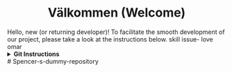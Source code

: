 <h1 align="center">Välkommen (Welcome)</h1>
Hello, new (or returning developer)! To facilitate the smooth development of our project, please take a look at the instructions below.
skill issue- love omar
<br>

<details>
<summary><b>Git Instructions</b></summary>
<br>
## Personlig åtkomsttoken (Personal Access Token)
In August of last year, Github deprecated passwords when pushing code to a remote (a repository hosted on the cloud, e.g. someone else's computer). Instead, they want you to use a Personal Access Token (PAT). Think of a PAT like a password, but you can have more than once, and each has different permissions. Don't worry, for now, you can have a single PAT that controls everything (you may want to create a unique one for each computer, in case one gets compromised).

Here's how you may create a PAT:
1. Go to [your profile](https://github.com)

2. Go to [your settings](https://github.com/settings/profile)

3. Go to [developer settings](https://github.com/settings/apps), then to [Personal Access Tokens](https://github.com/settings/tokens)

4. Click [Generate New Token](https://github.com/settings/tokens/new)

5. Change the note to your computers name (e.g. "School Computer")

6. Set the expiration to never. This is not very secure, but you can always revoke your token if someone breaks into your account.

10. Check the boxes you want this PAT to control. At the very minimum, include `repo`, and everything under it.

11. Click Generate Token.

12. **Do not exit this page, and make sure to copy your key to your clipboard for now.**

Your token should like roughly like this (I have since revoked this token, it will not work on my account):
```
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
```

 13. After that, open your terminal, and type `git config --global credential.helper`. This will store your PAT (albeit in plain text), so you won't have to type it in again.

 14. To save your password, try performing a "restricted action," e.g. cloning a private repository.

 15. Enter your username, and paste in your PAT.

 16. If all goes well, your PAT is saved! If not, contact me at [milobanks@rowlandhall.org](mailto:milobanks@rowlandhall.org).

### Notera (Note)
Please make all your changes on a separate branch that describes what you are doing, prefixed with your name (e.g. `milo-fixing-issue-420`, `attenborough-Gradle-dep-update`). Don't make these too long, though.

## Praktiska kommandon (Handy commands)
Git has many commands, but some you will use more than others. Here are a select few.
```bash
# Creates a repository, but only on your local computer, not on Github
git init

# Downloads a repository
git clone <repository>

# Add a file for Git to track
git add <file>

# Stop tracking a file (does not actually delete the file)
git rm <file>

# Create a commit (a snapshot of the projects currently saved changes)
git commit -m "your commit message"

# We need to tell Git where our remote repository is located. This is what a remote is.
# Origin is your fork; upstream is the original repository.
# Create remote
git remote add <name> <url.git>

# Change url of remote
git remote set-url <name> <new-url.git>

# Push your changes (you only need to supply the arguments from -u onward the first time)
git push -u <where to push, origin> <the branch to push from, branch your changes are on>

# Pull changes
git pull <where to pull, origin> <the branch to pull too, master>
```

---

Let's look at an example of how you might fix a spelling mistake in the README.

First, fork the repository. Go to the official repository [here](https://github.com/Rowland-Hall-Iron-Lions/ARC), and press the fork button in the upper right-hand corner. You only need to do this once.

Obviously, you need to grab your forked repository so you have code to work on. You only need to do this once.
```bash
git clone https://github.com/Rowland-Hall-Iron-Lions/ARC.git
cd ARC;

# Here, we do something a bit strange. Origin is the name of the remote for your fork, while upstream is the name of the remote for the main repository. Think of your repository being downstream (changes flow downstream) to you.
git remote add upstream https://github.com/Rowland-Hall-Iron-Lions/ARC.git
```

You might be wondering why we don't set the `origin` remote. After all, isn't that our fork? Yes, it is! But since we cloned it from there, our origin is already set up for us. Thanks git!

If this is not your first change, it is **highly recommended** that you fetch the latest changes to your main fork. You can do this from the command line or the Github website. On the website, you can click "fetch upstream" and follow the instructions. If, however, you want to do this from the command line (recommended, as you learn mode), you can do this:
```bash
# We are fetching and merging the changes from upstream (the original repository) to your fork. Master is the name of the main branch your fork has.
git pull upstream master

# If you fetched from upstream on the website, you must do this (overwise, don't)
git pull origin master
```

After this, you will want to create a separate branch for your changes.
```bash
# Obviously replace the branch name with <your-username>-<fixing>
git checkout milo-readme-typo
```

Make your changes (maybe correct Rowland to Rowland), and add the files you changes.
```bash
git add .
```

Create a commit to push.
```bash
git commit -m "Fix readme typo."
```

Set your origins (you only have to do this the first time).
```bash
git remote add origin https://github.com/<your-username-where-the-fork-is>/ARC.git
git remote add upstream https://github.com/Rowland-Hall-Iron-Lions/ARC.git
```

And push the `isacc-barker-readme-typo` branch!
```bash
git push -u Isacc-barker-readme-typo origin
```

If you get an error about not having local changes, fetch the latest changes.
```bash
git pull origin Isacc-barker-readme-typo 
```

You may get a merge conflict. Go into all the files, remove all the "merge conflict markers" (discussed later), and add the files again. Create a new commit (maybe "fixed merge conflict"), and try to push again.

You may be wondering, but Author, I don't have the changes I made on my new branch on my master branch! Well, that's still fine. In fact, it's excellent! You can see from this diagram:
```
isacc-barker-readme-typo(local,origin) -> isacc-barker-readme-type(remote,origin) -> master(remote,upstream) -> master(local,origin)
```

All you have to do is submit a PR to the main repository, fetch the changes to your own fork once it goes through, and sync your local repository with `git pull`!

## Bidragande kod (Contributing code)
What good is pushing to the central repository when it rejects it? You might get an error like the following when pushing:
```
! [remote rejected] master -> master (protected branch hook declined)
error: failed to push some refs to [and so on]...
```

You shouldn't have gotten this error if you took my advice, but let's use this as a learning opportunity.

### Vad är ett förvar (What is a repository)
A repository is a group of branches. That's it. Granted, it also contains metadata about your repository, but its primary purpose is just to hold branches. Branches are the things that have the files, and by default, the primary branch name is "main" (because we are basing this repo of FtcRobotController, and they use the main branch called "master"), we use master instead of main. Main is considered newer, and master is considered [legacy](https://github.com/github/renaming).

### Vad är en gren (What is a branch)
Think of a branch as a snapshot of your changes. You can switch to a snapshot and write your changes. Whenever you create a new feature or fix something, big or small, you should create a new branch to reflect this. Below is a cheat sheet of handy git branch commands.
```bash
# Rename the current branch
git branch -m <new-name>

# List all branches
git branch

# Change branches
git checkout <branch-name>

# Delete a branch
git branch -d <branch-name>

# Create a branch (and switch to it)
git checkout -b <new-branch>

# Create a branch (and don't switch to it)
git branch <new-branch>
```

### Vad är en skyddad gren (What is a protected branch)
A protected branch is a branch that is... well... protected. The idea of this is to make sure that the protected branch only has the best code we have to offer. To push code into this branch (which people will `clone`), you must fork the repository (you only need to do this once), create a PR (for every *one* significant change that you make), get someone to look over your code, and merge it! This process may not sound straightforward, but it should seem pretty intuitive with a bit of explanation.

### Vad är en gaffel (What is a fork)
Imagine having a friend with a repository that contains pictures of [cats](https://en.wikipedia.org/wiki/Cat) (for those of you who do not know what a cat is, a link has been provided for your convenience). Now, your friend doesn't have a picture of *your* cat. How dare they‽ You decide you must get your cat photo there, but how? This is where everything comes in handy. If you fork your friend's repository, you get a copy. You can do whatever you want with this copy, but most importantly, you can submit your changes (or "open a pull request").

Think of each repository as a dot. Let's graph the relation between your two repositories.

```
[Friends repo] ---------------------------- [Your fork]
```

Simple, right? But what happens if someone else forks your friend's repo, but this time to submit a picture of their [dog](https://en.wikipedia.org/wiki/Dog) (again, a link has been provided). The graph would now look like this:

```
                            [-------------- [Dog fork]
[Friends repo] -------------]
                            [-------------- [Your fork]
```

Note that the resemblance to a fork in this diagram is *entirely coincidental* (no conspiracy theories, please). Remember these two forks; they will come in handy later.

Ok, so you made your changes; how do you push your changes back to your friend's repo? This is where "pull requests" come in handy.

### Vad är en dragbegäran (What is a pull request)
Contrary to the name, a pull request (PR) is requesting the original repository (called the upstream) pulls the changes from your fork (called the origin). The reason for this contradictory name is explained [here](https://stackoverflow.com/questions/21657430/why-is-a-git-pull-request-not-called-a-push-request), if anyone is interested. Anyways, once you try and push your changes, you will be met by a window asking what you want to title your pull request. It will also ask you for a description, in which you should **always** state what you changed. After that, press create pull request!

Depending on how the "upstream" (remember back to the first part of this section) handles pull requests, it may be sent to be reviewed by other people, and it may run through automated testing. In our case (the `ARC` repository), both of these will occur. Don't worry; you won't have to do anything, save for if something goes wrong. After this process is finished, you may be asked to change your code or merge. Merging means "merging" or inserting the changes in your pull request into upstream.

This pull request process and associated checking may seem silly but remember to the person who wants to insert their dog. While we do love dogs, there is a strict rule about no dogs where the cats are. A review may be left, saying "move your dog photos to a directory/folder marked dog", and the person would fix that. After this, Github will merge the pull request!

### Vad är en sammanslagningskonflikt (What is a merge conflict)
You have just wandered upon one of the most feared outcomes of Git (or any VCS in general): **a merge conflict**! But don't scream in horror, like I'm sure your peers are doing, and instead follow these instructions. Somewhere on the PR page, it will say you cannot merge due to a merge conflict and that you must fix them before you can merge. How can you fix them? Well, you have two options.

 1. Github might give you the option to solve the conflict online, which you will want to do. Github will walk you through it, but if it doesn't, you will see "conflict markers" (`<<<<<<<` and `>>>>>>>`) in the affected files. In between, there are two conflicting versions of code (separated by `=======`). Figure out which one is better, and make the code valid again.

 2. Resolve them locally, on your computer, in case the conflict is too advanced.

In order to solve them on your computer, follow the instructions on Github.

# Frågor (Questions)
File a Github issue or contact me at my email, [milobanks@rowlandhall.org](mailto:milobanks@rowlandhall.org).
</details>
# Spencer-s-dummy-repository
